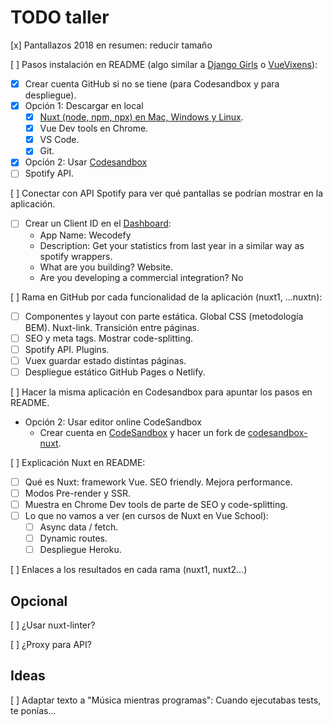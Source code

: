 # TODO taller

[x] Pantallazos 2018 en resumen: reducir tamaño

[ ] Pasos instalación en README (algo similar a [Django Girls](https://tutorial.djangogirls.org/es/installation/) o [VueVixens](https://vuevixens.github.io/docs/workshop/ch1.html)):
- [x] Crear cuenta GitHub si no se tiene (para Codesandbox y para despliegue).
- [x] Opción 1: Descargar en local
    - [x] [Nuxt (node, npm, npx) en Mac, Windows y Linux](https://nuxtjs.org/guide/installation/).
    - [x] Vue Dev tools en Chrome.
    - [x] VS Code.
    - [x] Git.
- [x] Opción 2: Usar [Codesandbox](https://codesandbox.io/s/github/nuxt/codesandbox-nuxt)
- [ ] Spotify API.

[ ] Conectar con API Spotify para ver qué pantallas se podrían mostrar en la aplicación.
- [ ] Crear un Client ID en el [Dashboard](https://developer.spotify.com/dashboard/applications):
    - App Name: Wecodefy
    - Description: Get your statistics from last year in a similar way as spotify wrappers.
    - What are you building? Website.
    - Are you developing a commercial integration? No

[ ] Rama en GitHub por cada funcionalidad de la aplicación (nuxt1, ...nuxtn):
- [ ] Componentes y layout con parte estática. Global CSS (metodología BEM). Nuxt-link. Transición entre páginas.
- [ ] SEO y meta tags. Mostrar code-splitting.
- [ ] Spotify API. Plugins.
- [ ] Vuex guardar estado distintas páginas.
- [ ] Despliegue estático GitHub Pages o Netlify.

[ ] Hacer la misma aplicación en Codesandbox para apuntar los pasos en README.
- Opción 2: Usar editor online CodeSandbox
    - Crear cuenta en [CodeSandbox](https://codesandbox.io/) y hacer un fork de [codesandbox-nuxt](https://codesandbox.io/s/github/nuxt/codesandbox-nuxt).

[ ] Explicación Nuxt en README:
- [ ] Qué es Nuxt: framework Vue. SEO friendly. Mejora performance.
- [ ] Modos Pre-render y SSR. 
- [ ] Muestra en Chrome Dev tools de parte de SEO y code-splitting.
- [ ] Lo que no vamos a ver (en cursos de Nuxt en Vue School): 
    - [ ] Async data / fetch. 
    - [ ] Dynamic routes. 
    - [ ] Despliegue Heroku.
 
[ ] Enlaces a los resultados en cada rama (nuxt1, nuxt2...)

## Opcional

[ ] ¿Usar nuxt-linter?

[ ] ¿Proxy para API?

## Ideas

[ ] Adaptar texto a "Música mientras programas": Cuando ejecutabas tests, te ponías...
